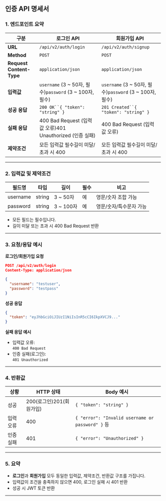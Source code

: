 ## 인증 API 명세서

### 1. 엔드포인트 요약

| 구분      | 로그인 API                                           | 회원가입 API                                          |
|-----------|---------------------------------------------------|---------------------------------------------------|
| **URL**   | `/api/v2/auth/login`                              | `/api/v2/auth/signup`                             |
| **Method**| `POST`                                            | `POST`                                            |
| **Request Content-Type** | `application/json`                                | `application/json`                                |
| **입력값**| `username` (3 ~ 50자, 필수)`password` (3 ~ 100자, 필수) | `username` (3 ~ 50자, 필수)`password` (3 ~ 100자, 필수) |
| **성공 응답** | `200 OK``{ "token": "string" }`                   | `201 Created``{ "token": "string" }`              |
| **실패 응답** | 400 Bad Request (입력값 오류)401 Unauthorized (인증 실패)  | 400 Bad Request (입력값 오류)                          |
| **제약조건** | 모든 입력값 필수길이 미달/초과 시 400                           | 모든 입력값 필수길이 미달/초과 시 400                           |

---

### 2. 입력값 및 제약조건

| 필드명      | 타입    | 길이       | 필수 | 비고                  |
|-------------|---------|----------|------|-----------------------|
| username    | string  | 3  ~ 50자 | 예   | 영문/숫자 조합 가능   |
| password    | string  | 3 ~ 100자 | 예   | 영문/숫자/특수문자 가능 |

- 모든 필드는 필수입니다.
- 길이 미달 또는 초과 시 400 Bad Request 반환

---

### 3. 요청/응답 예시

**로그인/회원가입 요청**

```json
POST /api/v2/auth/login
Content-Type: application/json

{
  "username": "testuser",
  "password": "testpass"
}
```

**성공 응답**

```json
{
  "token": "eyJhbGciOiJIUzI1NiIsInR5cCI6IkpXVCJ9..."
}
```

**실패 응답 예시**

- 입력값 오류:  
  `400 Bad Request`
- 인증 실패(로그인):  
  `401 Unauthorized`

---

### 4. 반환값

| 상황       | HTTP 상태 | Body 예시                                  |
|------------|-----------|---------------------------------------------|
| 성공       | 200(로그인)201(회원가입) | `{ "token": "string" }`                |
| 입력 오류  | 400       | `{ "error": "Invalid username or password" }` 등 |
| 인증 실패  | 401       | `{ "error": "Unauthorized" }`               |

---

### 5. 요약

- **로그인**과 **회원가입** 모두 동일한 입력값, 제약조건, 반환값 구조를 가집니다.
- 입력값이 조건을 충족하지 않으면 400, 로그인 실패 시 401 반환
- 성공 시 JWT 토큰 반환

---
